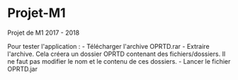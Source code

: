 # Projet-M1
Projet de M1 2017 - 2018

Pour tester l'application :
	- Télécharger l'archive OPRTD.rar
	- Extraire l'archive. Cela créera un dossier OPRTD contenant des fichiers/dossiers. Il ne faut pas modifier le nom et le contenu de ces dossiers.
	- Lancer le fichier OPRTD.jar
